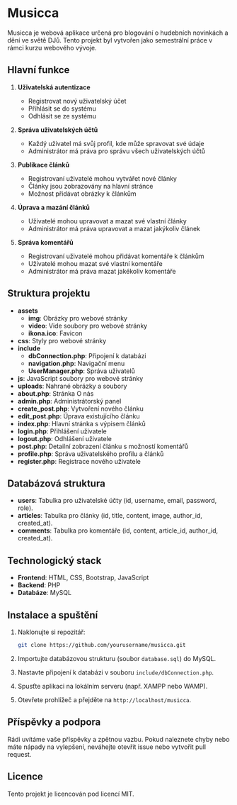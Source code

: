 # Musicca

Musicca je webová aplikace určená pro blogování o hudebních novinkách a dění ve světě DJů. Tento projekt byl vytvořen jako semestrální práce v rámci kurzu webového vývoje. 

## Hlavní funkce

1. **Uživatelská autentizace**
   - Registrovat nový uživatelský účet
   - Přihlásit se do systému
   - Odhlásit se ze systému

2. **Správa uživatelských účtů**
   - Každý uživatel má svůj profil, kde může spravovat své údaje
   - Administrátor má práva pro správu všech uživatelských účtů

3. **Publikace článků**
   - Registrovaní uživatelé mohou vytvářet nové články
   - Články jsou zobrazovány na hlavní stránce
   - Možnost přidávat obrázky k článkům

4. **Úprava a mazání článků**
   - Uživatelé mohou upravovat a mazat své vlastní články
   - Administrátor má práva upravovat a mazat jakýkoliv článek

5. **Správa komentářů**
   - Registrovaní uživatelé mohou přidávat komentáře k článkům
   - Uživatelé mohou mazat své vlastní komentáře
   - Administrátor má práva mazat jakékoliv komentáře

## Struktura projektu

- **assets**
  - **img**: Obrázky pro webové stránky
  - **video**: Vide soubory pro webové stránky
  - **ikona.ico**: Favicon
- **css**: Styly pro webové stránky
- **include**
  - **dbConnection.php**: Připojení k databázi
  - **navigation.php**: Navigační menu
  - **UserManager.php**: Správa uživatelů
- **js**: JavaScript soubory pro webové stránky
- **uploads**: Nahrané obrázky a soubory
- **about.php**: Stránka O nás
- **admin.php**: Administrátorský panel
- **create_post.php**: Vytvoření nového článku
- **edit_post.php**: Úprava existujícího článku
- **index.php**: Hlavní stránka s výpisem článků
- **login.php**: Přihlášení uživatele
- **logout.php**: Odhlášení uživatele
- **post.php**: Detailní zobrazení článku s možností komentářů
- **profile.php**: Správa uživatelského profilu a článků
- **register.php**: Registrace nového uživatele

## Databázová struktura

- **users**: Tabulka pro uživatelské účty (id, username, email, password, role).
- **articles**: Tabulka pro články (id, title, content, image, author_id, created_at).
- **comments**: Tabulka pro komentáře (id, content, article_id, author_id, created_at).

## Technologický stack

- **Frontend**: HTML, CSS, Bootstrap, JavaScript
- **Backend**: PHP
- **Databáze**: MySQL

## Instalace a spuštění

1. Naklonujte si repozitář:
    ```bash
    git clone https://github.com/yourusername/musicca.git
    ```

2. Importujte databázovou strukturu (soubor `database.sql`) do MySQL.

3. Nastavte připojení k databázi v souboru `include/dbConnection.php`.

4. Spusťte aplikaci na lokálním serveru (např. XAMPP nebo WAMP).

5. Otevřete prohlížeč a přejděte na `http://localhost/musicca`.

## Příspěvky a podpora

Rádi uvítáme vaše příspěvky a zpětnou vazbu. Pokud naleznete chyby nebo máte nápady na vylepšení, neváhejte otevřít issue nebo vytvořit pull request.

## Licence

Tento projekt je licencován pod licencí MIT.
